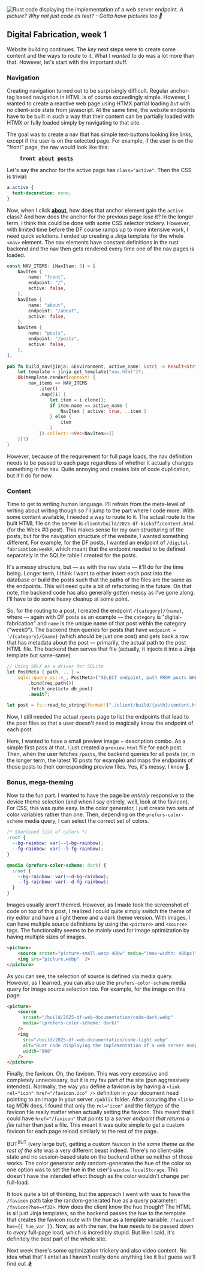 <picture>
    <source srcset="/build/2025-df-web-documentation/code-dark.webp 1x" media="(prefers-color-scheme: dark)">
    <source srcset="/build/2025-df-web-documentation/code-light-small.webp 480w" media="(max-width: 480px)">
    <source srcset="/build/2025-df-web-documentation/code-dark-small.webp 480w" media="(prefers-color-scheme: dark) and (max-width: 480px)">
    <img src="/build/2025-df-web-documentation/code-light.webp" alt="Rust code displaying the implementation of a web server endpoint.">
</picture>
<span>
    <em>
        A picture? Why not just code as text? - Gotta have pictures too 💅
    </em>
</span>

## Digital Fabrication, week 1

Website building continues. The *key* next steps were to create some content and
the ways to route to it. What I *wanted* to do was a lot more than that.
However, let's start with the important stuff.

### Navigation

Creating navigation turned out to be surprisingly difficult. Regular anchor-tag
based navigation in HTML is of course exceedingly simple. However, I wanted to
create a reactive web page using HTMX partial loading *but* with no client-side
state from javascript. At the same time, the website endpoints have to be built
in such a way that their content can be partially loaded with HTMX *or* fully
loaded simply by navigating to that site.

The goal was to create a nav that has simple text-buttons looking like links,
except if the user is on the selected page. For example, if the user is on the
"front" page, the nav would look like this:

<pre>
    <b>front</b> <b><u>about</u></b> <b><u>posts</u></b>
</pre>

Let's say the anchor for the active page has `class="active"`. Then the CSS is
trivial:

```css
a.active {
  text-decoration: none;
}
```

Now, when I click <b><u>about</u></b>, how does that anchor element gain the
`active` class? And how does the anchor for the previous page lose it? In the
longer term, I think this could be done with some CSS selector trickery.
However, with limited time before the DF course ramps up to more intensive work,
I need quick solutions. I ended up creating a Jinja template for the whole `<nav>`
element. The nav elements have constant definitions in the rust backend and the
nav then gets rendered every time one of the nav pages is loaded.

```rust
const NAV_ITEMS: [NavItem; 3] = [
    NavItem {
        name: "front",
        endpoint: "/",
        active: false,
    },
    NavItem {
        name: "about",
        endpoint: "/about",
        active: false,
    },
    NavItem {
        name: "posts",
        endpoint: "/posts",
        active: false,
    },
];

pub fn build_nav(jinja: &Environment, active_name: &str) -> Result<String, AppError> {
    let template = jinja.get_template("nav.html")?;
    Ok(template.render(context! {
        nav_items => NAV_ITEMS
            .iter()
            .map(|i| {
                let item = i.clone();
                if item.name == active_name {
                    NavItem { active: true, ..item }
                } else {
                    item
                }
            }).collect::<Vec<NavItem>>()
    })?)
}
```
 
However, because of the requirement for full page loads, the nav definition
needs to be passed to each page regardless of whether it actually changes
something in the nav. Quite annoying and creates lots of code duplication, but
it'll do for now.

### Content

Time to get to writing human language. I'll refrain from the meta-level of writing
about writing though so I'll jump to the part where I code more. With some
content available, I needed a way to route to it. The actual route to the built
HTML file on the server is `client/build/2025-df-kickoff/content.html` (for the
Week #0 post). This makes sense for my own structuring of the posts, but for the
navigation structure of the website, I wanted something different. For example,
for the DF posts, I wanted an endpoint of `/digital-fabrication/weekX`, which
meant that the endpoint needed to be defined separately in the SQLite table
I created for the posts. 

It's a messy structure, but — as with the nav state — it'll do for the time
being. Longer term, I think I want to either insert each post into the database
or build the posts such that the paths of the files are the same as the
endpoints. This will need quite a bit of refactoring in the future. On that
note, the backend code has also generally gotten messy as I've gone along.
I'll have to do some heavy cleanup at some point.

So, for the routing to a post, I created the endpoint `/{category}/{name}`,
where — again with DF posts as an example — the `category` is
"digital-fabrication" and `name` is the unique name of that post within the
category ("week0"). The backend then queries for posts that have `endpoint =
'/{category}/{name}` (which *should* be just one post) and gets back a row that
has metadata about the post — primarily, the actual path to the post HTML file.
The backend then serves that file (actually, it injects it into a Jinja template
but same-same).

```rust 
// Using SQLX as a driver for SQLite
let PostMeta { path, .. } =
    sqlx::query_as::<_, PostMeta>("SELECT endpoint, path FROM posts WHERE endpoint = $1;")
        .bind(req.path())
        .fetch_one(&ctx.db_pool)
        .await?;

let post = fs::read_to_string(format!("./client/build/{path}/content.html"))?;
```

Now, I still needed the actual `/posts` page to list the endpoints that lead to
the post files so that a user doesn't need to magically know the endpoint of
each post.

Here, I wanted to have a small preview image + description combo. As a simple
first pass at that, I just created a `preview.html` file for each post. Then,
when the user fetches `/posts`, the backend queries for all posts (or, in the
longer term, the latest 10 posts for example) and maps the endpoints of those
posts to their corresponding preview files. Yes, it's messy, I know 💩. 

### Bonus, mega-theming

Now to the fun part. I wanted to have the page be *entirely* responsive to the
device theme selection (and when I say entirely, well, look at the favicon). For
CSS, this was quite easy. In the color generator, I just create two sets of
color variables rather than one. Then, depending on the `prefers-color-scheme`
media query, I can select the correct set of colors.

```css 
/* Shortened list of colors */
:root {
  --bg-rainbow: var(--l-bg-rainbow);
  --fg-rainbow: var(--l-fg-rainbow);
}

@media (prefers-color-scheme: dark) {
  :root {
    --bg-rainbow: var(--d-bg-rainbow);
    --fg-rainbow: var(--d-fg-rainbow);
  }
}
```

Images usually aren't themed. However, as I made took the screenshot of code on
top of this post, I realized I could quite simply switch the theme of my editor
and have a light theme and a dark theme version. With images, I can have
multiple source definitions by using the `<picture>` and `<source>` tags. The
functionality seems to be mainly used for image optimization by having multiple
sizes of images.

```html 
<picture>
    <source srcset="picture-small.webp 480w" media="(max-width: 480px)" />
    <img src="picture.webp"  />
</picture>

```

As you can see, the selection of source is defined via media query. However, as
I learned, you can also use the `prefers-color-scheme` media query for image
source selection too. For example, for the image on this page:

```html 
<picture>
    <source 
      srcset="/build/2025-df-web-documentation/code-dark.webp" 
      media="(prefers-color-scheme: dark)"
    />
    <img 
      src="/build/2025-df-web-documentation/code-light.webp" 
      alt="Rust code displaying the implementation of a web server endpoint." 
      width="960"
    />
</picture>
```

Finally, the favicon. Oh, the favicon. This was very excessive and completely
unnecessary, but it is my fav part of the site (pun aggressively intended).
Normally, the way you define a favicon is by having a `<link rel="icon"
href="/favicon.ico" />` definition in your document head pointing to an image in
your server `/public` folder. After scouring the `<link>` tag MDN docs, I found
that only the `rel="icon"` and the filetype of the favicon file really matter
when actually setting the favicon. This meant that I could have
`href="/favicon"` that points to a *server endpoint that returns a file* rather
than just a file. This meant it was quite simple to get a custom favicon for
each page reload similarly to the rest of the page. 

BUT<sup>BUT</sup> (very large but), getting a custom favicon *in the same theme
as the rest of the site* was a very different beast indeed. There's no
client-side state and no session-based state on the backend either so neither of
those works. The color generator only random-generates the hue of the color so
one option was to set the hue in the user's `window.localStorage`. This doesn't
have the intended effect though as the color wouldn't change per full-load.

It took quite a bit of thinking, but the approach I went with was to have the
`/favicon` path take the random-generated hue as a query parameter:
`/favicon?hue=<f32>`. How does the client know the hue though? The HTML is all
just Jinja templates, so the backend passes the hue to the template that creates
the favicon route with the hue as a template variable: `/favicon?hue={{ hue_var
}}`. Now, as with the nav, the hue needs to be passed down to *every* full-page
load, which is incredibly stupid. But like I said, it's definitely the best part
of the whole site.

Next week there's some optimization trickery and also video content. No idea
what that'll entail as I haven't really done anything like it but guess we'll
find out 🏂

